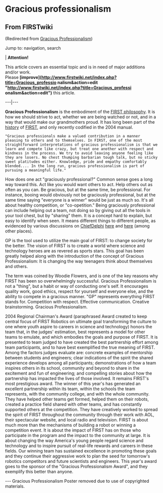 # Gracious professionalism

## From FIRSTwiki

(Redirected from [Gracious Professionalism](/index.php?title=Gracious_Professionalism&redirect=no "Gracious Professionalism"))

Jump to: navigation, search

| **Attention!**

This article covers an essential topic and is in need of major additions and/or work.<br>
Please **[improve](http://www.firstwiki.net/index.php?title=Gracious_professio
nalism&action=edit "http://www.firstwiki.net/index.php?title=Gracious_professi
onalism&action=edit")** this article.

---|---

**Gracious Professionalism** is the embodiment of the [FIRST philosophy](FIRST_philosophy "FIRST philosophy"). It is how we should strive to act, whether we are being watched or not, and in a way that would make our grandmothers proud. It has long been part of the [history](/index.php?title=History&action=edit "History") of [FIRST](first), and only recently codified in the 2004 manual.

```
"Gracious professionals make a valued contribution in a manner pleasing to others and to themselves. In FIRST, one of the most straightforward interpretations of gracious professionalism is that we learn and compete like crazy, but treat one another with respect and kindness in the process. We try to avoid leaving anyone feeling like they are losers. No chest thumping barbarian tough talk, but no sticky sweet platitudes either. Knowledge, pride and empathy comfortably blended.... In the long run, gracious professionalism is part of pursuing a meaningful life." 
```

How does one act "graciously professional?" Common sense goes a long way toward this. Act like you would want others to act. Help others out as often as you can. Be gracious, but at the same time, be professional. For instance, booing would obviously not be graciously professional, but at the same time saying "everyone is a winner" would be just as much so. It's all about healthy competition, or "co-opetition." Being graciously professional can include helping out a team, not doing so by giving out all the tools in your tool chest, but by "sharing" them. It is a concept hard to explain, but easy to identify when seen. It means different things to different people, as evidenced by various discussions on [ChiefDelphi](ChiefDelphi "ChiefDelphi") [here](http://www.chiefdelphi.com/forums/showthread.php?t=19363 "http://www.chiefdelphi.com/forums/showthread.php?t=19363") and [here](http://www.chiefdelphi.com/forums/showthread.php?t=28165 "http://www.chiefdelphi.com/forums/showthread.php?t=28165") (among other places).

GP is the tool used to utilize the main goal of FIRST: to change society for the better. The vision of FIRST is to create a world where science and technology heroes are as revered as sports stars. This goal has been greatly helped along with the introduction of the concept of Gracious Professionalism: It is changing the way teenagers think about themselves and others.

The term was coined by Woodie Flowers, and is one of the key reasons why FIRST has been so overwhelmingly successful. Gracious Professionalism is not a "thing", but a habit or way of conducting one's self. It encourages quality work, good ethics, respect for yourself and everyone else, and the ability to compete in a gracious manner. "GP" represents everything FIRST stands for. Competition with respect. Effective communication. Creative brainstorming. Gracious Professionalism.

2004 Regional Chairman's Award (paraphrased Award created to keep central focus of FIRST Robotics on ultimate goal transforming the culture to one where youth aspire to careers in science and technology) honors the team that, in the judges' estimation, best represents a model for other teams to emulate, and which embodies the goals and purpose of FIRST. It is presented to team judged to have created the best partnership effort among team participants, and to have best exemplified the true meaning of FIRST. Among the factors judges evaluate are: concrete examples of mentorship between students and engineers; clear indications of the spirit the shared experience develops among all participants; demonstrations of how a team inspires others in its school, community and beyond to share in the excitement and fun of engineering; and compelling stories about how the partnership has impacted the lives of those involved. It remains FIRST's most prestigious award. The winner of this year's has generated an excellent partnership within its team, within the schools the team represents, with the community college, and with the whole community. They have helped other teams get formed, helped them on their robots, created a practice field shared with other teams, and has constantly supported others at the competition. They have creatively worked to spread the spirit of FIRST throughout the community through their work with AOL, their spectacular website, and local radio and television. FIRST is about much more than the mechanisms of building a robot or winning a competition event. It is about the impact of FIRST has on those who participate in the program and the impact to the community at large. It is about changing the way America's young people regard science and technology and to inspire pursuit of real-life rewards and careers in these fields. Our winning team has sustained excellence in promoting these goals and they continue their aggressive work to plan the seed for tomorrow's robotics competitors and future scientists and engineers. This year's award goes to the sponsor of the "Gracious Professionalism Award", and they exemplify this better than anyone.

--- Gracious Professionalism Poster removed due to use of copyrighted materials.
